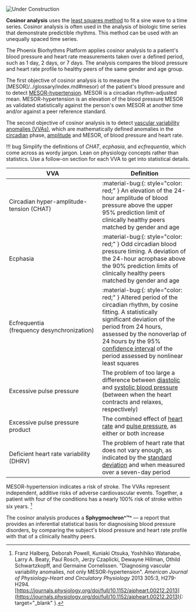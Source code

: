 ![Under Construction](../images/coming-soon-construction.png)

**Cosinor analysis** uses the [least squares method](../glossary/index.md#least-squares) to fit a sine wave to a time series. Cosinor analysis is often used in the analysis of biologic time series that demonstrate predictible rhythms. This method can be used with an unequally spaced time series.

The Phoenix Biorhythms Platform applies cosinor analysis to a patient's blood pressure and heart rate measurements taken over a defined period, such as 1 day, 2 days, or 7 days. The analysis compares the blood pressure and heart rate profile to healthy peers of the same gender and age group.

The first objective of cosinor analysis is to measure the [MESOR]/../glossary/index.md#mesor) of the patient's blood pressure and to detect [MESOR-hypertension](../glossary/index.md#mesor-hypertension). MESOR is a circadian rhythm-adjusted mean. MESOR-hypertension is an elevation of the blood pressure MESOR as validated statistically against the person's own MESOR at another time and/or against a peer reference standard.

The second objective of cosinor analysis is to detect [vascular variability anomalies (VVAs)](../glossary/index.md#vascular-variability-anomaly), which are mathematically defined anomalies in the [circadian](../glossary/index.md#circadian) phase, [amplitude](../glossary/index.md#amplitude) and MESOR, of blood pressure and heart rate.

!!! bug
    Simplify the definitions of _CHAT_, _ecphasia_, and _ecfrequentia_, which come across as wordy jargon. Lean on physiology concepts rather than statistics. Use a follow-on section for each VVA to get into statistical details.

| VVA | Definition |
| --- | ---------- |
| Circadian hyper-amplitude-tension (CHAT) | :material-bug:{: style="color: red;" } An elevation of the 24-hour amplitude of blood pressure above the upper 95% prediction limit of clinically healthy peers matched by gender and age |
| Ecphasia | :material-bug:{: style="color: red;" } Odd circadian blood pressure timing. A deviation of the 24-hour acrophase above the 90% prediction limits of clinically healthy peers matched by gender and age | 
| Ecfrequentia<br>(frequency&nbsp;desynchronization) | :material-bug:{: style="color: red;" } Altered period of the circadian rhythm, by cosine fitting. A statistically significant deviation of the period from 24 hours, assessed by the nonoverlap of 24 hours by the 95% [confidence interval](../glossary/index.md#confidence-interval) of the period assessed by nonlinear least squares |
| Excessive pulse pressure | The problem of too large a difference between [diastolic](../glossary/index.md#diastolic-blood-pressure) and [systolic blood pressure](../glossary/index.md#systolic-blood-pressure) (between when the heart contracts and relaxes, respectively) |
| Excessive pulse pressure product | The combined effect of [heart rate](../glossary/index.md#heart-rate) and [pulse pressure](../glossary/index.md#pulse-pressure), as either or both increase |
| Deficient heart rate variability (DHRV) | The problem of heart rate that does not vary enough, as indicated by the [standard deviation](../glossary/index.md#standard-deviation) and when measured over a seven-day period |

MESOR-hypertension indicates a risk of stroke. The VVAs represent independent, additive risks of adverse cardiovascular events. Together, a patient with four of the conditions has a nearly 100% risk of stroke within six years. [^physiology]

The cosinor analysis produces a **Sphygmochron^&trade;^** &mdash; a report that provides an inferential statistical basis for diagnosising blood pressure disorders, by comparing the subject's blood pressure and heart rate profile with that of a clinically healthy peers.

[^cdc]: Centers for Disease Control and Prevention. "High Blood Pressure Symptoms and Causes". Website, reviewed 18 May 2021. [https://www.cdc.gov/bloodpressure/about.htm](https://www.cdc.gov/bloodpressure/about.htm){: target="_blank" }.

[^rhythmometry]: Cornelissen, Germaine. “Cosinor-based rhythmometry.” _Theoretical biology & medical modelling_ vol. 11 16. 11 Apr. 2014, doi:10.1186/1742-4682-11-16. [https://www.ncbi.nlm.nih.gov/pmc/articles/PMC3991883/pdf/1742-4682-11-16.pdf](https://www.ncbi.nlm.nih.gov/pmc/articles/PMC3991883/pdf/1742-4682-11-16.pdf){: target="_blank" }.

[^physiology]: Franz Halberg, Deborah Powell, Kuniaki Otsuka, Yoshihiko Watanabe, Larry A. Beaty, Paul Rosch, Jerzy Czaplicki, Dewayne Hillman, Othild Schwartzkopff, and Germaine Cornelissen. "Diagnosing vascular variability anomalies, not only MESOR-hypertension". _American Journal of Physiology-Heart and Circulatory Physiology_ 2013 305:3, H279-H294. [https://journals.physiology.org/doi/full/10.1152/ajpheart.00212.2013](https://journals.physiology.org/doi/full/10.1152/ajpheart.00212.2013){: target="_blank" }.
